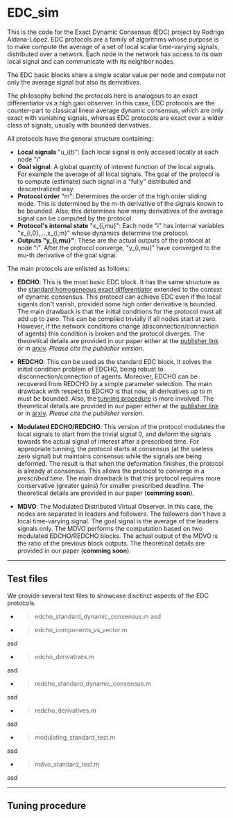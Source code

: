 # EDC_sim

This is the code for the Exact Dynamic Consensus (EDC) project by Rodrigo Aldana-López. EDC protocols are a family of algorithms whose purpose is to make compute the average of a set of local scalar time-varying signals, distributed over a network. Each node in the  network has access to its own local signal and can communicate with its neighbor nodes.

The EDC basic blocks share a single scalar value per node and compute not only the average signal but also its derivatives.

The philosophy behind the protocols here is analogous to an exact differentiator vs a high gain observer. In this case, EDC protocols are the counter-part to classical linear average dynamic consensus, which are only exact with vanishing signals, whereas EDC protocols are exact over a wider class of signals, usually with bounded derivatives.

All protocols have the general structure containing:
- **Local signals** "u_i(t)": Each local signal is only accesed locally at each node "i"
- **Goal signal**: A global quantity of interest function of the local signals. For example the average of all local signals. The goal of the protocol is to compute (estimate) such signal in a "fully" distributed and descentralized way.
- **Protocol order** "m": Determines the order of the high order sliding mode. This is determined by the m-th derivative of the signals known to be bounded. Also, this determines how many derivatives of the average signal can be computed by the protocol.
- **Protocol's internal state** "x_{i,mu}": Each node "i" has internal variables "x_{i,0},...,x_{i,m}" whose dynamics determine the protocol.
- **Outputs "y_{i,mu}"**: These are the actual outputs of the protocol at node "i". After the protocol converge, "y_{i,mu}" have converged to the mu-th derivative of the goal signal.

The main protocols are enlisted as follows:
- **EDCHO**: This is the most basic EDC block. It has the same structure as the [standard homogeneous exact differentiator](https://www.tandfonline.com/doi/abs/10.1080/0020717031000099029) extended to the context of dynamic consensus. This protocol can achieve EDC even if the local siganls don't vanish, provided some high order derivative is bounded. The main drawback is that the initial conditions for the protocol must all add up to zero. This can be complied trivially if all nodes start at zero. However, if the network conditions change (disconnection/connection of agents) this condition is broken and the protocol diverges. The theoretical details are provided in our paper either at the [publisher link](https://www.sciencedirect.com/science/article/abs/pii/S0005109821002703) or in [arxiv](https://arxiv.org/abs/2202.03012). *Please cite the publisher version*.

- **REDCHO**: This can be used as the standard EDC block. It solves the initial condition problem of EDCHO, being robust to disconnection/connection of agents. Moreover, EDCHO can be recovered from REDCHO by a simple parameter selection. The main drawback with respect to EDCHO is that now, all derivatives up to m must be bounded. Also, the [tunning procedure](#tunning-procedure) is more involved. The theoretical details are provided in our paper either at the [publisher link](https://www.sciencedirect.com/science/article/pii/S0005109822001686?via%3Dihub) or in [arxiv](https://arxiv.org/abs/2204.12344). *Please cite the publisher version*. 

- **Modulated EDCHO/REDCHO**: This version of the protocol modulates the local signals to start from the trivial signal 0, and deform the signals towards the actual signal of interest after a prescribed time. For appropriate tunning, the protocol starts at consensus (at the useless zero signal) but maintains consensus while the signals are being deformed. The result is that when the deformation finishes, the protocol is already at consensus. This allows the protocol to converge in a *prescribed time*. The main drawback is that this protocol requires more conservative (greater gains) for smaller prescribed deadline.  The theoretical details are provided in our paper (**comming soon**).

- **MDVO**: The Modulated Distributed Virtual Observer. In this case, the nodes are separated in leaders and followers. The followers don't have a local time-varying signal. The goal signal is the average of the leaders signals only. The MDVO performs the computation based on two modulated EDCHO/REDCHO blocks. The actual output of the MDVO is the ratio of the previous block outputs. The theoretical details are provided in our paper (**comming soon**).

---
## Test files
We provide several test files to showcase disctinct aspects of the EDC protocols.
- >edcho_standard_dynamic_consensus.m
asd

- >edcho_components_vs_vector.m

asd

- >edcho_derivatives.m

asd

- >redcho_standard_dynamic_consensus.m

asd

- >redcho_derivatives.m

asd

- >modulating_standard_test.m

asd

- >mdvo_standard_test.m

asd



---
## Tuning procedure <a name="tunning-procedure" />
